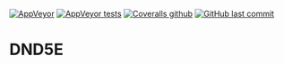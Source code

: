 [![AppVeyor](https://img.shields.io/appveyor/ci/walton713/dnd5e.svg?style=plastic)]()
[![AppVeyor tests](https://img.shields.io/appveyor/tests/walton713/dnd5e.svg?style=plastic)]()
[![Coveralls github](https://img.shields.io/coveralls/github/jwalton713/dnd5e.svg?style=plastic)]()
[![GitHub last commit](https://img.shields.io/github/last-commit/walton713/dnd5e.svg?style=plastic)]()

# DND5E